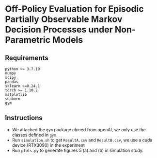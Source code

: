 # Off-Policy Evaluation for Episodic Partially Observable Markov Decision Processes under Non-Parametric Models


## Requirements
```
python >= 3.7.10
numpy
scipy
pandas
sklearn >=0.24.1
torch >= 1.10.2
matplotlib
seaborn
gym
```

## Instructions
- We attached the `gym` package cloned from openAI, we only use the classes defined in `gym`.
- Run `simulation.sh` to get `ResultA.csv` and `ResultB.csv`, we use a cuda device (RTX3090) in the experiment
- Run `plots.py` to generate figures 5 (a) and (b) in simulation study.
